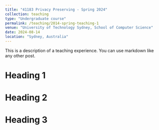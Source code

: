 ```yaml
---
title: "41183 Privacy Preserving - Spring 2024"
collection: teaching
type: "Undergraduate course"
permalink: /teaching/2014-spring-teaching-1
venue: "University of Technology Sydney, School of Computer Science"
date: 2024-08-14
location: "Sydney, Australia"
---
```


This is a description of a teaching experience. You can use markdown like any other post.

Heading 1
======

Heading 2
======

Heading 3
======
